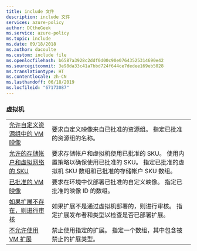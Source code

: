 ```yaml
---
title: include 文件
description: include 文件
services: azure-policy
author: DCtheGeek
ms.service: azure-policy
ms.topic: include
ms.date: 09/18/2018
ms.author: dacoulte
ms.custom: include file
ms.openlocfilehash: b6587a3928c2ddf0d00c90e07643525314690e42
ms.sourcegitcommit: 3e98da33c41a7bbd724f644ce7dedee169eb5028
ms.translationtype: HT
ms.contentlocale: zh-CN
ms.lasthandoff: 06/18/2019
ms.locfileid: "67173087"
---
```

### <a name="virtual-machines"></a>虚拟机

|  |  |
|---------|---------|
| [允许自定义资源组中的 VM 映像](../articles/governance/policy/samples/allow-custom-vm-image.md) |  要求自定义映像来自已批准的资源组。 指定已批准的资源组的名称。 |
| [允许的存储帐户和虚拟网络的 SKU](../articles/governance/policy/samples/allowed-skus-storage.md) | 要求存储帐户和虚拟机使用已批准的 SKU。 使用内置策略以确保使用已批准的 SKU。 指定已批准的虚拟机 SKU 数组和已批准的存储帐户 SKU 数组。 |
| [已批准的 VM 映像](../articles/governance/policy/samples/allowed-custom-images.md) | 要求在环境中仅部署已批准的自定义映像。 指定已批准的映像 ID 的数组。 |
| [如果扩展不存在，则进行审核](../articles/governance/policy/samples/audit-extension-not-exist.md) | 如果扩展不是通过虚拟机部署的，则进行审核。 指定扩展发布者和类型以检查是否已部署扩展。 |
| [不允许使用 VM 扩展](../articles/governance/policy/samples/not-allowed-vm-extension.md) | 禁止使用指定的扩展。 指定一个数组，其中包含被禁止的扩展类型。 |